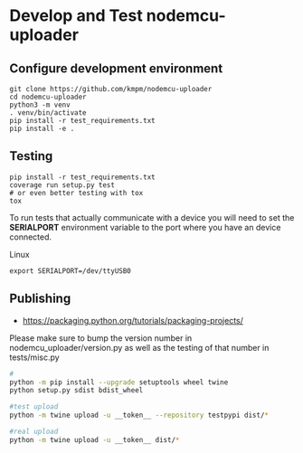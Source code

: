 Develop and Test nodemcu-uploader
=================================

Configure development environment
-------
```shell
git clone https://github.com/kmpm/nodemcu-uploader
cd nodemcu-uploader
python3 -m venv
. venv/bin/activate
pip install -r test_requirements.txt
pip install -e .
```



Testing
-------
```shell
pip install -r test_requirements.txt
coverage run setup.py test
# or even better testing with tox
tox
```

To run tests that actually communicate with a device you
will need to set the __SERIALPORT__ environment variable
to the port where you have an device connected.

Linux
```
export SERIALPORT=/dev/ttyUSB0
```


Publishing
----------
* https://packaging.python.org/tutorials/packaging-projects/

Please make sure to bump the version number in
nodemcu_uploader/version.py as well as the testing of that
number in tests/misc.py

```bash
#
python -m pip install --upgrade setuptools wheel twine
python setup.py sdist bdist_wheel

#test upload
python -m twine upload -u __token__ --repository testpypi dist/*

#real upload
python -m twine upload -u __token__ dist/*
```
